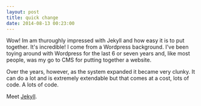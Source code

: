 ```yaml
---
layout: post
title: quick change
date: 2014-08-13 00:23:00
---
```


Wow!  Im am thuroughly impressed with Jekyll and how easy it is to put together.  It's incredible!  I come from a Wordpress background.  I've been toying around with Wordpress for the last 6 or seven years and, like most people, was my go to CMS for putting together a website.  

Over the years, however, as the system expanded it became very clunky.  It can do a lot and is extremely extendable but that comes at a cost, lots of code.  A lots of code.

Meet [Jekyll](http://jekyllrb.com/).
